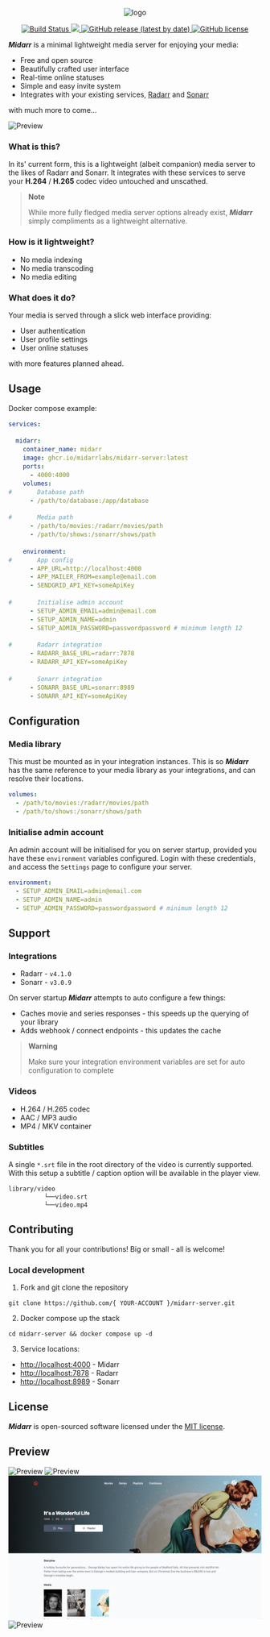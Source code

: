 <p align="center">
    <img src="priv/static/logo.svg" width="150" height="150" alt="logo">
</p>

<p align="center">
    <a href="https://github.com/midarrlabs/midarr-server/actions/workflows/master.yml">
        <img src="https://github.com/midarrlabs/midarr-server/actions/workflows/master.yml/badge.svg" alt="Build Status">
    </a>
    <a href="https://codecov.io/gh/midarrlabs/midarr-server">
        <img src="https://codecov.io/gh/midarrlabs/midarr-server/branch/master/graph/badge.svg?token=8PJVJG09RK"/>
    </a>
    <a href="https://github.com/midarrlabs/midarr-server/releases">
        <img alt="GitHub release (latest by date)" src="https://img.shields.io/github/v/release/midarrlabs/midarr-server">
    </a>
    <a href="https://github.com/midarrlabs/midarr-server/blob/master/LICENSE">
        <img alt="GitHub license" src="https://img.shields.io/github/license/midarrlabs/midarr-server">
    </a>
</p>

***Midarr*** is a minimal lightweight media server for enjoying your media:

* Free and open source
* Beautifully crafted user interface
* Real-time online statuses
* Simple and easy invite system
* Integrates with your existing services, [Radarr](https://radarr.video/) and [Sonarr](https://sonarr.tv/)

with much more to come...

![Preview](docs/home-v2.0.0.png)

### What is this?

In its' current form, this is a lightweight (albeit companion) media server to the likes of Radarr and Sonarr. It integrates with these services to serve your **H.264** / **H.265** codec video untouched and unscathed.

> __Note__
> 
> While more fully fledged media server options already exist, ***Midarr*** simply compliments as a lightweight alternative.

### How is it lightweight?

* No media indexing
* No media transcoding
* No media editing

### What does it do?

Your media is served through a slick web interface providing:

* User authentication
* User profile settings
* User online statuses

with more features planned ahead.

## Usage

Docker compose example:

```yaml
services:
  
  midarr:
    container_name: midarr
    image: ghcr.io/midarrlabs/midarr-server:latest
    ports:
      - 4000:4000
    volumes:
#       Database path
      - /path/to/database:/app/database

#       Media path
      - /path/to/movies:/radarr/movies/path
      - /path/to/shows:/sonarr/shows/path

    environment:
#       App config
      - APP_URL=http://localhost:4000
      - APP_MAILER_FROM=example@email.com
      - SENDGRID_API_KEY=someApiKey

#       Initialise admin account
      - SETUP_ADMIN_EMAIL=admin@email.com
      - SETUP_ADMIN_NAME=admin
      - SETUP_ADMIN_PASSWORD=passwordpassword # minimum length 12

#       Radarr integration
      - RADARR_BASE_URL=radarr:7878
      - RADARR_API_KEY=someApiKey

#       Sonarr integration
      - SONARR_BASE_URL=sonarr:8989
      - SONARR_API_KEY=someApiKey
```

## Configuration

### Media library

This must be mounted as in your integration instances. This is so ***Midarr*** has the same reference to your media library as your integrations, and can resolve their locations.

```yaml
volumes:
  - /path/to/movies:/radarr/movies/path
  - /path/to/shows:/sonarr/shows/path
```

### Initialise admin account

An admin account will be initialised for you on server startup, provided you have these `environment` variables configured. Login with these credentials, and access the `Settings` page to configure your server.

```yaml
environment:
  - SETUP_ADMIN_EMAIL=admin@email.com
  - SETUP_ADMIN_NAME=admin
  - SETUP_ADMIN_PASSWORD=passwordpassword # minimum length 12
```

## Support

### Integrations

* Radarr - `v4.1.0`
* Sonarr - `v3.0.9`

On server startup ***Midarr*** attempts to auto configure a few things:

* Caches movie and series responses - this speeds up the querying of your library
* Adds webhook / connect endpoints - this updates the cache

> __Warning__
>
> Make sure your integration environment variables are set for auto configuration to complete

### Videos

* H.264 / H.265 codec
* AAC / MP3 audio
* MP4 / MKV container

### Subtitles

A single `*.srt` file in the root directory of the video is currently supported. With this setup a subtitle / caption option will be available in the player view.

```
library/video
          └──video.srt
          └──video.mp4
```

## Contributing

Thank you for all your contributions! Big or small - all is welcome!

### Local development

1. Fork and git clone the repository

```
git clone https://github.com/{ YOUR-ACCOUNT }/midarr-server.git
```

2. Docker compose up the stack

```
cd midarr-server && docker compose up -d
```
3. Service locations:

- [http://localhost:4000](http://localhost:4000) - Midarr
- [http://localhost:7878](http://localhost:7878) - Radarr
- [http://localhost:8989](http://localhost:8989) - Sonarr

## License

***Midarr*** is open-sourced software licensed under the [MIT license](LICENSE).

## Preview

![Preview](docs/login-v1.4.0.png)
![Preview](docs/online-v1.6.1.png)
![Preview](docs/movie-v2.0.0.png)
![Preview](docs/player-v1.15.0.png)

